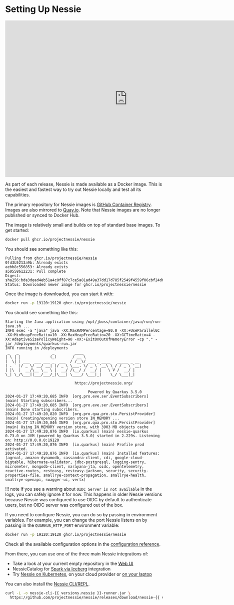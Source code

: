 # Setting Up Nessie

<iframe width="780" height="500" src="https://www.youtube.com/embed/QUmOU8ea_i4" frameborder="0" allow="accelerometer; autoplay; clipboard-write; encrypted-media; gyroscope; picture-in-picture" allowfullscreen></iframe>

As part of each release, Nessie is made available as a Docker image. This is the easiest
and fastest way to try out Nessie locally and test all its capabilities.

The primary repository for Nessie images is [GitHub Container Registry]. Images are also mirrored
to [Quay.io]. Note that Nessie images are no longer published or synced to Docker Hub.

[GitHub Container Registry]: https://ghcr.io/projectnessie/nessie
[Quay.io]: https://quay.io/repository/projectnessie/nessie

The image is relatively small and builds on top of standard base images. To get started:

```bash
docker pull ghcr.io/projectnessie/nessie
```

You should see something like this:

```text
Pulling from ghcr.io/projectnessie/nessie
0fd3b5213a9b: Already exists
aebb8c556853: Already exists
a50558612231: Pull complete
Digest: sha256:bda3dead4eb51a4c0ff87c7ce5a81ad49a37dd17d785f2549f4559f06cbf24d6
Status: Downloaded newer image for ghcr.io/projectnessie/nessie
```

Once the image is downloaded, you can start it with:

```bash
docker run -p 19120:19120 ghcr.io/projectnessie/nessie
```

You should see something like this:

```text
Starting the Java application using /opt/jboss/container/java/run/run-java.sh ...
INFO exec -a "java" java -XX:MaxRAMPercentage=80.0 -XX:+UseParallelGC -XX:MinHeapFreeRatio=10 -XX:MaxHeapFreeRatio=20 -XX:GCTimeRatio=4 -XX:AdaptiveSizePolicyWeight=90 -XX:+ExitOnOutOfMemoryError -cp "." -jar /deployments/quarkus-run.jar 
INFO running in /deployments
 _   _               _         ____
| \ | |             (_)       / __ \
|  \| | ___  ___ ___ _  ___  / /__\/ ___ _ ____   _____ _ __
| . ` |/ _ \/ __/ __| |/ _ \ \___. \/ _ \ '__\ \ / / _ \ '__|
| |\  |  __/\__ \__ \ |  __/ /\__/ /  __/ |   \ V /  __/ |
\_| \_/\___||___/___/_|\___| \____/ \___|_|    \_/ \___|_|

                               https://projectnessie.org/

                                     Powered by Quarkus 3.5.0
2024-01-27 17:49:20,685 INFO  [org.pro.eve.ser.EventSubscribers] (main) Starting subscribers...
2024-01-27 17:49:20,685 INFO  [org.pro.eve.ser.EventSubscribers] (main) Done starting subscribers.
2024-01-27 17:49:20,820 INFO  [org.pro.qua.pro.sto.PersistProvider] (main) Creating/opening version store IN_MEMORY ...
2024-01-27 17:49:20,846 INFO  [org.pro.qua.pro.sto.PersistProvider] (main) Using IN_MEMORY version store, with 3903 MB objects cache
2024-01-27 17:49:20,876 INFO  [io.quarkus] (main) nessie-quarkus 0.73.0 on JVM (powered by Quarkus 3.5.0) started in 2.229s. Listening on: http://0.0.0.0:19120
2024-01-27 17:49:20,876 INFO  [io.quarkus] (main) Profile prod activated. 
2024-01-27 17:49:20,876 INFO  [io.quarkus] (main) Installed features: [agroal, amazon-dynamodb, cassandra-client, cdi, google-cloud-bigtable, hibernate-validator, jdbc-postgresql, logging-sentry, micrometer, mongodb-client, narayana-jta, oidc, opentelemetry, reactive-routes, resteasy, resteasy-jackson, security, security-properties-file, smallrye-context-propagation, smallrye-health, smallrye-openapi, swagger-ui, vertx]
```

!!! note
    If you see a warning about `OIDC Server is not available` in the logs, you can safely ignore it 
    for now. This happens in older Nessie versions because Nessie was configured to use OIDC by 
    default to authenticate users, but no OIDC server was configured out of the box.

If you need to configure Nessie, you can do so by passing in environment variables. For example, you
can change the port Nessie listens on by passing in the `QUARKUS_HTTP_PORT` environment variable:

```bash
docker run -p 19120:19120 ghcr.io/projectnessie/nessie
```

Check all the available configuration options in the 
[configuration reference](../nessie-latest/configuration.md).

From there, you can use one of the three main Nessie integrations of:

* Take a look at your current empty repository in the [Web UI](./ui.md)
* NessieCatalog for [Spark via Iceberg](../iceberg/spark.md) integration
* Try [Nessie on Kubernetes](./kubernetes.md), on your cloud provider or 
  [on your laptop](minikube.md)

You can also install the [Nessie CLI/REPL](../nessie-latest/cli.md).

```bash
curl -L -o nessie-cli-{{ versions.nessie }}-runner.jar \
  https://github.com/projectnessie/nessie/releases/download/nessie-{{ versions.nessie }}/nessie-cli-{{ versions.nessie }}-runner.jar
```
